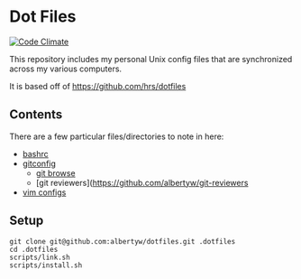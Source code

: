 Dot Files
=========

[![Code Climate](https://codeclimate.com/github/albertyw/dotfiles/badges/gpa.svg)](https://codeclimate.com/github/albertyw/dotfiles)

This repository includes my personal Unix config files that are synchronized 
across my various computers.  

It is based off of https://github.com/hrs/dotfiles 

Contents
--------

There are a few particular files/directories to note in here:

 - [bashrc](https://github.com/albertyw/dotfiles/blob/master/files/bashrc)
 - [gitconfig](https://github.com/albertyw/dotfiles/blob/master/files/gitconfig)
   - [git browse](https://github.com/albertyw/git-browse)
   - [git reviewers](https://github.com/albertyw/git-reviewers
 - [vim configs](https://github.com/albertyw/dotfiles/tree/master/files/vim/)

Setup
-----
```shell
git clone git@github.com:albertyw/dotfiles.git .dotfiles
cd .dotfiles
scripts/link.sh
scripts/install.sh
```

